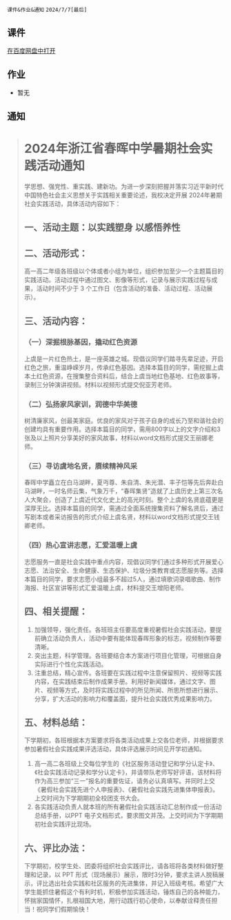`课件&作业&通知` `2024/7/7[最后]`
## 课件
[在百度网盘中打开](https://pan.baidu.com/s/14VBuFbPU6buK3F1ZHeRzpw?pwd=2602)
## 作业
- 暂无
## 通知
> # 2024年浙江省春晖中学暑期社会实践活动通知
> 学思想、强党性、重实践、建新功。为进一步深刻把握并落实习近平新时代中国特色社会主义思想关于实践相关重要论述，我校决定开展 2024年暑期社会实践活动，具体活动内容如下：
> ##  一、活动主题：以实践塑身 以感悟养性
> ## 二、活动形式：
> 高一高二年级各班级以个体或者小组为单位，组织参加至少一个主题篇目的实践活动。活动过程中通过图文、影像等形式，记录与展示实践过程与成果，活动时间不少于 3 个工作日（包含活动的准备、活动过程、活动展示）。
> ## 三、活动内容：
> ### （一）深掘根脉基因，撬动红色资源
> 上虞是一片红色热土，是一座英雄之城。现倡议同学们踏寻先辈足迹，开启红色之旅，重温峥嵘岁月，传承红色基因。选择本篇目的同学，需挖掘上虞本土红色资源，在搜集整合资料后，结合上虞当地红色基地、红色故事等，录制三分钟演讲视频。材料以视频形式提交倪亚芳老师。
> ### （二）弘扬家风家训，润德中华美德
> 树清廉家风，创最美家庭。优良的家风对于孩子自身的成长乃至和谐社会的创建均具有重要作用。选择本篇目的同学，需用800字以上的文字介绍和3张及以上照片分享美好的家风故事，材料以word文档形式提交王丽娜老师。
> ### （三）寻访虞地名贤，赓续精神风采
> 春晖中学矗立在白马湖畔，夏丏尊、朱自清、朱光潜、丰子恺等先后奔赴白马湖畔，一时名师云集，气象万千，“春晖集贤”造就了上虞历史上第三次名人大聚会，创造了上虞近代文化史上的高光时刻。整个上虞的名贤底蕴更是深厚无比。选择本篇目的同学，需通过全面系统搜集资料了解名贤后，通过写剧本或者采访报告的形式介绍上虞名贤，材料以word文档形式提交王钱卿老师。
> ### （四）热心宣讲志愿，汇爱温暖上虞
> 志愿服务一直是社会实践中重点内容，现倡议同学们通过多种形式开展爱心志愿、法治安全、生命健康、生态保护、垃圾分类教育或志愿服务等。选择本篇目的同学，要求志愿小组最多不超过5人，通过填歌词录唱歌曲、制作海报、社区宣讲等形式汇爱温暖上虞，材料提交王增阳老师。
> ##  四、相关提醒：
> 1. 加强领导，强化责任。各班班主任要高度重视暑假社会实践活动，要提前确立活动负责人，活动中要有能体现春晖形象的标志，视频制作等要清晰。
> 2. 突出主题，科学管理。各班要结合本方案进行项目化管理，可根据自身实际进行个性化实践活动。
> 3. 注重总结，精心宣传。各班要在实践过程中注意保留照片、视频等实践内容，在实践结束后制作成果手册。利用好新闻媒体，通过文字、图片、视频等方式，及时将实践过程中的所见所闻、所思所想进行展示、分享，扩大活动的影响力和覆盖面，提升社会实践优秀成果影响力。
> ## 五、材料总结：
> 下学期初，各班根据本方案要求将各类活动成果上交各位老师，并根据要求参加暑假社会实践成果评选活动，具体评选展示时间见开学初通知。
> 1. 高一高二各班级上交每位学生的《社区服务活动登记和学分认定卡》、《社会实践活动记录和学分认定卡》，并请带队老师写好评语，该材料将作为高三参加“三一”报名的重要佐证，请务必认真填写。并同时上交《暑假社会实践先进个人申报表》、《暑假社会实践先进集体申报表》。上交时间为下学期期初全校团支书大会。
> 2. 各实践活动负责人就本班的所有暑假社会实践活动汇总制作成一份活动总结手册，以PPT 电子文档形式，要求图文并茂。上交时间为下学期期初社会实践评比现场。
> ## 六、评比办法：
> 下学期初，校学生处、团委将组织社会实践评比，请各班将各类材料做好整理和记录，以 PPT 形式（现场展示）展示，限时3分钟，要求主讲人脱稿展示，评比选出社会实践和社区服务的先进集体，并记入班级考核。希望广大学生能抓住暑假这个有利时机，积极参加实践活动，锤炼自己的各种能力，怀揣家国情怀，扎根祖国大地，用行动践行初心使命，以奉献诠释责任担当！祝同学们假期愉快！